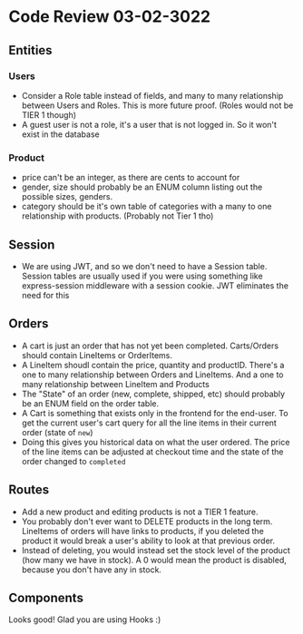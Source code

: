 # Code Review 03-02-3022

## Entities

### Users

- Consider a Role table instead of fields, and many to many relationship between Users and Roles. This is more future proof. (Roles would not be TIER 1 though)
- A guest user is not a role, it's a user that is not logged in. So it won't exist in the database

### Product

- price can't be an integer, as there are cents to account for
- gender, size should probably be an ENUM column listing out the possible sizes, genders.
- category should be it's own table of categories with a many to one relationship with products. (Probably not Tier 1 tho)

## Session

- We are using JWT, and so we don't need to have a Session table. Session tables are usually used if you were using something like express-session middleware with a session cookie. JWT eliminates the need for this

## Orders

- A cart is just an order that has not yet been completed. Carts/Orders should contain LineItems or OrderItems.
- A LineItem shoudl contain the price, quantity and productID. There's a one to many relationship between Orders and LineItems. And a one to many relationship between LineItem and Products
- The "State" of an order (new, complete, shipped, etc) should probably be an ENUM field on the order table.
- A Cart is something that exists only in the frontend for the end-user. To get the current user's cart query for all the line items in their current order (state of `new`)
- Doing this gives you historical data on what the user ordered. The price of the line items can be adjusted at checkout time and the state of the order changed to `completed`

## Routes

- Add a new product and editing products is not a TIER 1 feature.
- You probably don't ever want to DELETE products in the long term. LineItems of orders will have links to products, if you deleted the product it would break a user's ability to look at that previous order.
- Instead of deleting, you would instead set the stock level of the product (how many we have in stock). A 0 would mean the product is disabled, because you don't have any in stock.

## Components

Looks good! Glad you are using Hooks :)
